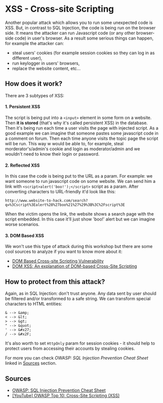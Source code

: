 # XSS - Cross-site Scripting

Another popular attack which allows you to run some unexpected code is XSS. But, in contrast to SQL Injection, the code is being run on the browser side. It means the attacker can run Javascript code (or any other browser-side code) in user's browser. As a result some serious things can happen, for example the attacker can:

- steal users' cookies (for example session cookies so they can log in as different user),
- run keylogger in users' browsers,
- replace the website content, etc...

## How does it work?

There are 3 subtypes of XSS:

#### 1. Persistent XSS

The script is being put into a `<input>` element in some form on a website. Then **it is stored** (that's why it's called persistent XSS) in the database. Then it's being run each time a user visits the page with injected script. As a good example we can imagine that someone pastes some javascript code in a comment on forum. Then each time anyone visits the topic page the script will be run. This way w would be able to, for example, steal morderator's/admin's cookie and login as moderator/admin and we wouldn't need to know their login or password.

#### 2. Reflected XSS

In this case the code is being put to the URL as a param. For example: we want someone to run javascript code on some website. We can send him a link with `<script>alert('boo!');</script>` script as a param. After converting characters to URL-friendly it'd look like this:

```
http://www.website-to-hack.com/search?q=%3Cscript%3Ealert%28%27boo%21%27%29%3B%3C%2Fscript%3E
```

When the victim opens the link, the website shows a search page with the script embedded. In this case it'll just show 'boo!' alert but we can imagine worse scenarios.

#### 3. DOM Based XSS

We won't use this type of attack during this workshop but there are some cool sources to analyze if you want to know more about it:

- [DOM Based Cross-site Scripting Vulnerability](https://www.netsparker.com/blog/web-security/dom-based-cross-site-scripting-vulnerability/)
- [DOM XSS: An explanation of DOM-based Cross-Site Scripting](https://www.acunetix.com/blog/articles/dom-xss-explained/)

## How to protect from this attack?

Again, as in SQL Injection: don't trust anyone. Any data sent by user should be filtered and/or transformed to a safe string. We can transform special characters to HTML entities:

```
& --> &amp;
< --> &lt;
> --> &gt;
" --> &quot;
' --> &#x27;
/ --> &#x2F;
```

It's also worth to set `HttpOnly` param for session cookies - it should help to protect users from accessing their accounts by stealing cookies.

For more you can check *OWASP: SQL Injection Prevention Cheat Sheet* linked in [Sources](#sources) section.

## Sources

- [OWASP: SQL Injection Prevention Cheat Sheet](https://github.com/OWASP/CheatSheetSeries/blob/master/cheatsheets/Cross_Site_Scripting_Prevention_Cheat_Sheet.md)
- [[YouTube] OWASP Top 10: Cross-Site Scripting (XSS)](https://www.youtube.com/watch?v=IuzU4y-UjLw)
